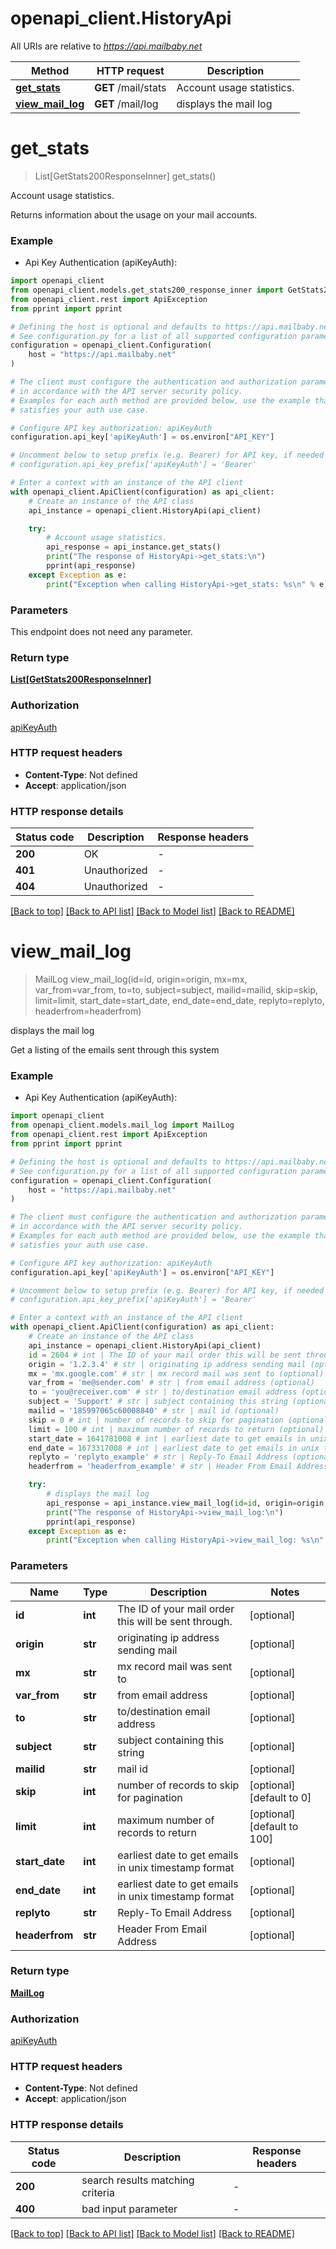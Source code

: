 # openapi_client.HistoryApi

All URIs are relative to *https://api.mailbaby.net*

Method | HTTP request | Description
------------- | ------------- | -------------
[**get_stats**](HistoryApi.md#get_stats) | **GET** /mail/stats | Account usage statistics.
[**view_mail_log**](HistoryApi.md#view_mail_log) | **GET** /mail/log | displays the mail log


# **get_stats**
> List[GetStats200ResponseInner] get_stats()

Account usage statistics.

Returns information about the usage on your mail accounts.

### Example

* Api Key Authentication (apiKeyAuth):

```python
import openapi_client
from openapi_client.models.get_stats200_response_inner import GetStats200ResponseInner
from openapi_client.rest import ApiException
from pprint import pprint

# Defining the host is optional and defaults to https://api.mailbaby.net
# See configuration.py for a list of all supported configuration parameters.
configuration = openapi_client.Configuration(
    host = "https://api.mailbaby.net"
)

# The client must configure the authentication and authorization parameters
# in accordance with the API server security policy.
# Examples for each auth method are provided below, use the example that
# satisfies your auth use case.

# Configure API key authorization: apiKeyAuth
configuration.api_key['apiKeyAuth'] = os.environ["API_KEY"]

# Uncomment below to setup prefix (e.g. Bearer) for API key, if needed
# configuration.api_key_prefix['apiKeyAuth'] = 'Bearer'

# Enter a context with an instance of the API client
with openapi_client.ApiClient(configuration) as api_client:
    # Create an instance of the API class
    api_instance = openapi_client.HistoryApi(api_client)

    try:
        # Account usage statistics.
        api_response = api_instance.get_stats()
        print("The response of HistoryApi->get_stats:\n")
        pprint(api_response)
    except Exception as e:
        print("Exception when calling HistoryApi->get_stats: %s\n" % e)
```



### Parameters

This endpoint does not need any parameter.

### Return type

[**List[GetStats200ResponseInner]**](GetStats200ResponseInner.md)

### Authorization

[apiKeyAuth](../README.md#apiKeyAuth)

### HTTP request headers

 - **Content-Type**: Not defined
 - **Accept**: application/json

### HTTP response details

| Status code | Description | Response headers |
|-------------|-------------|------------------|
**200** | OK |  -  |
**401** | Unauthorized |  -  |
**404** | Unauthorized |  -  |

[[Back to top]](#) [[Back to API list]](../README.md#documentation-for-api-endpoints) [[Back to Model list]](../README.md#documentation-for-models) [[Back to README]](../README.md)

# **view_mail_log**
> MailLog view_mail_log(id=id, origin=origin, mx=mx, var_from=var_from, to=to, subject=subject, mailid=mailid, skip=skip, limit=limit, start_date=start_date, end_date=end_date, replyto=replyto, headerfrom=headerfrom)

displays the mail log

Get a listing of the emails sent through this system


### Example

* Api Key Authentication (apiKeyAuth):

```python
import openapi_client
from openapi_client.models.mail_log import MailLog
from openapi_client.rest import ApiException
from pprint import pprint

# Defining the host is optional and defaults to https://api.mailbaby.net
# See configuration.py for a list of all supported configuration parameters.
configuration = openapi_client.Configuration(
    host = "https://api.mailbaby.net"
)

# The client must configure the authentication and authorization parameters
# in accordance with the API server security policy.
# Examples for each auth method are provided below, use the example that
# satisfies your auth use case.

# Configure API key authorization: apiKeyAuth
configuration.api_key['apiKeyAuth'] = os.environ["API_KEY"]

# Uncomment below to setup prefix (e.g. Bearer) for API key, if needed
# configuration.api_key_prefix['apiKeyAuth'] = 'Bearer'

# Enter a context with an instance of the API client
with openapi_client.ApiClient(configuration) as api_client:
    # Create an instance of the API class
    api_instance = openapi_client.HistoryApi(api_client)
    id = 2604 # int | The ID of your mail order this will be sent through. (optional)
    origin = '1.2.3.4' # str | originating ip address sending mail (optional)
    mx = 'mx.google.com' # str | mx record mail was sent to (optional)
    var_from = 'me@sender.com' # str | from email address (optional)
    to = 'you@receiver.com' # str | to/destination email address (optional)
    subject = 'Support' # str | subject containing this string (optional)
    mailid = '185997065c60008840' # str | mail id (optional)
    skip = 0 # int | number of records to skip for pagination (optional) (default to 0)
    limit = 100 # int | maximum number of records to return (optional) (default to 100)
    start_date = 1641781008 # int | earliest date to get emails in unix timestamp format (optional)
    end_date = 1673317008 # int | earliest date to get emails in unix timestamp format (optional)
    replyto = 'replyto_example' # str | Reply-To Email Address (optional)
    headerfrom = 'headerfrom_example' # str | Header From Email Address (optional)

    try:
        # displays the mail log
        api_response = api_instance.view_mail_log(id=id, origin=origin, mx=mx, var_from=var_from, to=to, subject=subject, mailid=mailid, skip=skip, limit=limit, start_date=start_date, end_date=end_date, replyto=replyto, headerfrom=headerfrom)
        print("The response of HistoryApi->view_mail_log:\n")
        pprint(api_response)
    except Exception as e:
        print("Exception when calling HistoryApi->view_mail_log: %s\n" % e)
```



### Parameters


Name | Type | Description  | Notes
------------- | ------------- | ------------- | -------------
 **id** | **int**| The ID of your mail order this will be sent through. | [optional] 
 **origin** | **str**| originating ip address sending mail | [optional] 
 **mx** | **str**| mx record mail was sent to | [optional] 
 **var_from** | **str**| from email address | [optional] 
 **to** | **str**| to/destination email address | [optional] 
 **subject** | **str**| subject containing this string | [optional] 
 **mailid** | **str**| mail id | [optional] 
 **skip** | **int**| number of records to skip for pagination | [optional] [default to 0]
 **limit** | **int**| maximum number of records to return | [optional] [default to 100]
 **start_date** | **int**| earliest date to get emails in unix timestamp format | [optional] 
 **end_date** | **int**| earliest date to get emails in unix timestamp format | [optional] 
 **replyto** | **str**| Reply-To Email Address | [optional] 
 **headerfrom** | **str**| Header From Email Address | [optional] 

### Return type

[**MailLog**](MailLog.md)

### Authorization

[apiKeyAuth](../README.md#apiKeyAuth)

### HTTP request headers

 - **Content-Type**: Not defined
 - **Accept**: application/json

### HTTP response details

| Status code | Description | Response headers |
|-------------|-------------|------------------|
**200** | search results matching criteria |  -  |
**400** | bad input parameter |  -  |

[[Back to top]](#) [[Back to API list]](../README.md#documentation-for-api-endpoints) [[Back to Model list]](../README.md#documentation-for-models) [[Back to README]](../README.md)

